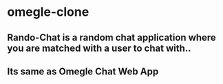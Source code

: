 # omegle-clone

## Rando-Chat is a random chat application where you are matched with a user to chat with..
## Its same as Omegle Chat Web App

